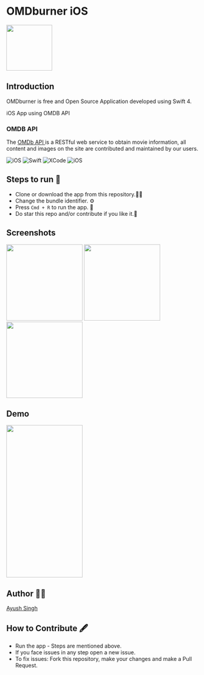 # OMDburner iOS
<img src="https://github.com/Ayush21082/OMDburner-iOS/blob/main/Manual%20Assets/logo/OMDburner.png" width="120">

 
## Introduction ##
OMDburner is free and Open Source Application developed using Swift 4. 
<p>
iOS App using OMDB API

### OMDB API  ###
The <a href="http://www.omdbapi.com">OMDb API </a>is a RESTful web service to obtain movie information, all content and images on the site are contributed and maintained by our users. 

 <p>
<img alt="iOS" src="https://img.shields.io/badge/platform-iOS-blue">
 <img alt="Swift" src="https://img.shields.io/badge/Swift-4.0-brightgreen">
<img alt="XCode" src="https://img.shields.io/badge/XCode-12.5.1-blueviolet">
<img alt="iOS" src="https://img.shields.io/badge/iOS-14-orange">
</p>

 ## Steps to run 📲 ##
 * Clone or download the app from this repository.👨‍💻
 * Change the bundle identifier. ⚙️
 * Press `Cmd + R` to run the app. 📲
 * Do star this repo and/or contribute if you like it.🙂

## Screenshots
 <p>
<img src="https://github.com/Ayush21082/OMDburner-iOS/blob/main/Manual%20Assets/Screenshots/1.png" width="200"> 
<img src="https://github.com/Ayush21082/OMDburner-iOS/blob/main/Manual%20Assets/Screenshots/2.png" width="200"> 
<img src="https://github.com/Ayush21082/OMDburner-iOS/blob/main/Manual%20Assets/Screenshots/3.png" width="200"> 
</p>

## Demo ##
<img src="https://github.com/Ayush21082/OMDburner-iOS/blob/main/Manual%20Assets/Demo/demo.gif" width="200" height="400"> 

 ## Author 👨‍💻 ##
 [Ayush Singh](https://github.com/ayush21082)

  
 ## How to Contribute 🖋 ##
 * Run the app - Steps are mentioned above.
 * If you face issues in any step open a new issue.
 * To fix issues: Fork this repository, make your changes and make a Pull Request.



